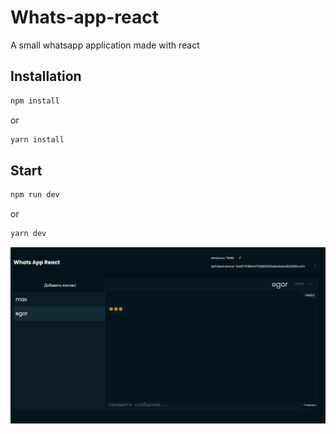 # Whats-app-react

A small whatsapp application made with react

## Installation

```bash
npm install
```
or
```bash
yarn install
```

## Start

```bash
npm run dev
```
or
```bash
yarn dev
```

![preview app](src/assets/whats-app-react.png)
